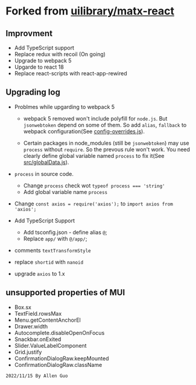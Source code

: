 <h1>Forked from <a href="https://github.com/uilibrary/matx-react">uilibrary/matx-react</a></h1>

## Improvment

- Add TypeScript support
- Replace redux with recoil (On going)
- Upgrade to webpack 5
- Upgarde to react 18
- Replace react-scripts with react-app-rewired

## Upgrading log

- Problmes while upgarding to webpack 5

  - webpack 5 removed won't include polyfill for `node.js`. But `jsonwebtoken` depend on some of them. So add `alias`, `fallback` to webpack configuration(See [config-overrides.js](config-overrides.js)).

  - Certain packages in node_modules (still be `jsonwebtoken`) may use `process` without `require`. So the prevous rule won't work. You need clearly define global variable named `process` to fix it(See  
    [src/globalData.js](src/globalData.js)).

- `process` in source code.
  - Change `process` check wot `typeof process === 'string'`
  - Add global variable name `process`
- Change `const axios = require('axios');` to `import axios from 'axios';`
- Add TypeScript Support
  - Add tsconfig.json - define alias `@`;
  - Replace `app/` with `@/app/`;
- comments `textTransformStyle`
- replace `shortid` with `nanoid`
- upgrade `axios` to 1.x

## unsupported properties of MUI

- Box.sx
- TextField.rowsMax
- Menu.getContentAnchorEl
- Drawer.width
- Autocomplete.disableOpenOnFocus
- Snackbar.onExited
- Slider.ValueLabelComponent
- Grid.justify
- ConfirmationDialogRaw.keepMounted
- ConfirmationDialogRaw.className

`2022/11/15 By Allen Guo`
